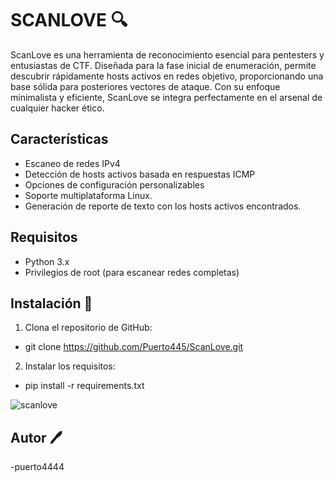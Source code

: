 # SCANLOVE 🔍

ScanLove es una herramienta de reconocimiento esencial para pentesters y entusiastas de CTF. Diseñada para la fase inicial de enumeración, permite descubrir rápidamente hosts activos en redes objetivo, proporcionando una base sólida para posteriores vectores de ataque. Con su enfoque minimalista y eficiente, ScanLove se integra perfectamente en el arsenal de cualquier hacker ético.

## Características

- Escaneo de redes IPv4
- Detección de hosts activos basada en respuestas ICMP
- Opciones de configuración personalizables
- Soporte multiplataforma Linux.
- Generación de reporte de texto con los hosts activos encontrados.
  
## Requisitos

- Python 3.x
- Privilegios de root (para escanear redes completas)

## Instalación 🧰

1. Clona el repositorio de GitHub:
- git clone https://github.com/Puerto445/ScanLove.git

2. Instalar los requisitos:
- pip install -r requirements.txt

![scanlove](https://github.com/user-attachments/assets/836142fc-ee7c-47be-892b-bf340351edcc)

## Autor 🖊️
-puerto4444
 
